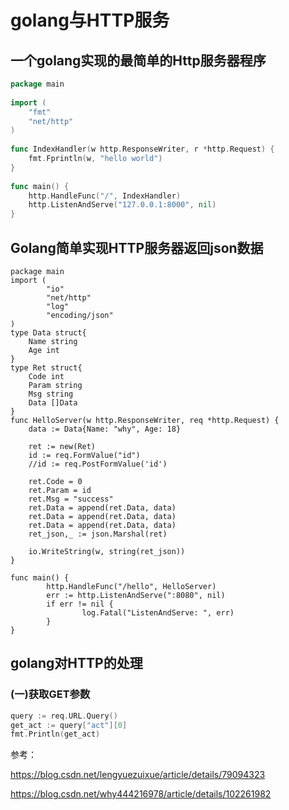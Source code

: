 # golang与HTTP服务

## 一个golang实现的最简单的Http服务器程序
```go
package main
 
import (
    "fmt"
    "net/http"
)
 
func IndexHandler(w http.ResponseWriter, r *http.Request) {
    fmt.Fprintln(w, "hello world")
}
 
func main() {
    http.HandleFunc("/", IndexHandler)
    http.ListenAndServe("127.0.0.1:8000", nil)
}
```

## Golang简单实现HTTP服务器返回json数据
```
package main
import (
        "io"
        "net/http"
		"log"
		"encoding/json"
)
type Data struct{
	Name string
	Age int
}
type Ret struct{
	Code int
	Param string
	Msg string
	Data []Data
}
func HelloServer(w http.ResponseWriter, req *http.Request) {
	data := Data{Name: "why", Age: 18}
 
	ret := new(Ret)
	id := req.FormValue("id")
	//id := req.PostFormValue('id')
 
	ret.Code = 0
	ret.Param = id
	ret.Msg = "success"
	ret.Data = append(ret.Data, data)
	ret.Data = append(ret.Data, data)
	ret.Data = append(ret.Data, data)
	ret_json,_ := json.Marshal(ret)
	
	io.WriteString(w, string(ret_json))
}
 
func main() {
		http.HandleFunc("/hello", HelloServer)
        err := http.ListenAndServe(":8080", nil)
        if err != nil {
                log.Fatal("ListenAndServe: ", err)
        }
}
```

## golang对HTTP的处理
### (一)获取GET参数
```go
query := req.URL.Query()
get_act := query["act"][0]
fmt.Println(get_act)
```

参考：

https://blog.csdn.net/lengyuezuixue/article/details/79094323

https://blog.csdn.net/why444216978/article/details/102261982
